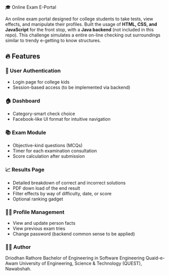 
 🎓 Online Exam E-Portal

An online exam portal designed for college students to take tests, view effects, and manipulate their profiles. Built the usage of **HTML, CSS, and JavaScript** for the front stop, with a **Java backend** (not included in this repo). This challenge simulates a entire on-line checking out surroundings similar to trendy e-getting to know structures.

## 🔥 Features

### 👤 User Authentication

* Login page for college kids
* Session-based access (to be implemented via backend)

### 🏠 Dashboard

* Category-smart check choice
* Facebook-like UI format for intuitive navigation

### 📚 Exam Module

* Objective-kind questions (MCQs)
* Timer for each examination consultation
* Score calculation after submission

### 📈 Results Page

* Detailed breakdown of correct and incorrect solutions
* PDF down load of the end result
* Filter effects by way of difficulty, date, or score
* Optional ranking gadget

### 🧑‍💼 Profile Management

* View and update person facts
* View previous exam tries
* Change password (backend common sense to be applied)

### 🙋‍♂️ Author
Driodhan Rathore
Bachelor of Engineering in Software Engineering
Quaid-e-Awam University of Engineering, Science & Technology (QUEST), Nawabshah.
